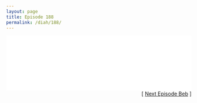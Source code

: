 ```yaml
---
layout: page
title: Episode 188
permalink: /diah/188/
---
```


<iframe allowfullscreen="true" frameborder="0" style="width:100%;" marginheight="0" marginwidth="0" mozallowfullscreen="true" scrolling="NO" src="//gdriveplayer.us/embed2.php?link=IAoPtGzyl3USKhMQeT5OOwl%252Bqjdywsxk3umq2EUh0yXPudyecCxdwUXHGkUdaVGAW%252BI8yQV%252BiUjDGn3tiYsvpIjF0ER4n1FnTiv67lhuGiOUhi0Q9Uz%252BMc61aTM5xs205AQCKf7PAwkcHHi0K0%252Fe0xY1rP3cBRvdYFlNW3TuYx5DnuysgWaPsCevLR%252BbezQmX0I0IQ4Ge2Qd3BPeiCtelS&amp;no_adult=yes" webkitallowfullscreen="true"></iframe>

<div align="right">[ <a href="/diah/189/">Next Episode Beb</a> ]</div>

